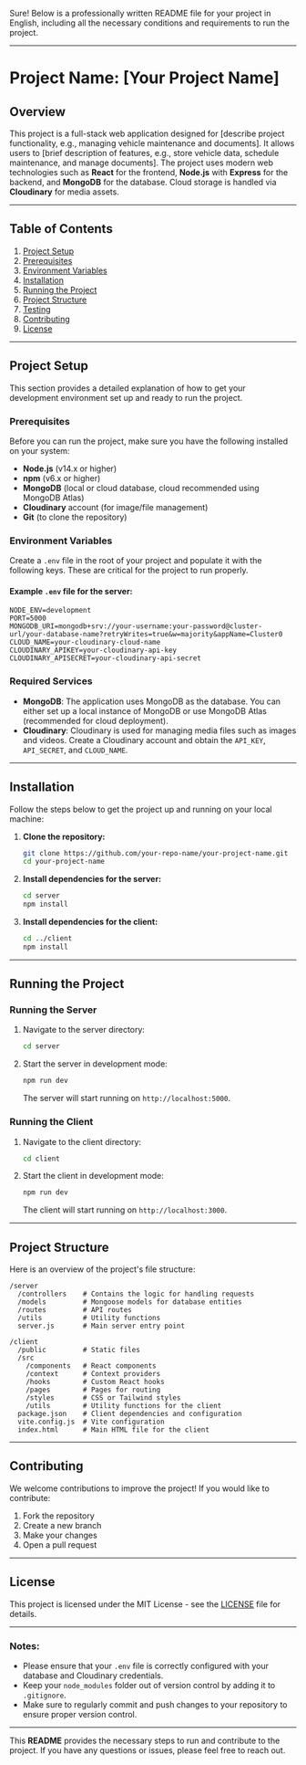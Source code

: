 Sure! Below is a professionally written README file for your project in English, including all the necessary conditions and requirements to run the project.

---

# Project Name: [Your Project Name]

## Overview
This project is a full-stack web application designed for [describe project functionality, e.g., managing vehicle maintenance and documents]. It allows users to [brief description of features, e.g., store vehicle data, schedule maintenance, and manage documents]. The project uses modern web technologies such as **React** for the frontend, **Node.js** with **Express** for the backend, and **MongoDB** for the database. Cloud storage is handled via **Cloudinary** for media assets.

---

## Table of Contents
1. [Project Setup](#project-setup)
2. [Prerequisites](#prerequisites)
3. [Environment Variables](#environment-variables)
4. [Installation](#installation)
5. [Running the Project](#running-the-project)
6. [Project Structure](#project-structure)
7. [Testing](#testing)
8. [Contributing](#contributing)
9. [License](#license)

---

## Project Setup

This section provides a detailed explanation of how to get your development environment set up and ready to run the project.

### Prerequisites

Before you can run the project, make sure you have the following installed on your system:

- **Node.js** (v14.x or higher)
- **npm** (v6.x or higher)
- **MongoDB** (local or cloud database, cloud recommended using MongoDB Atlas)
- **Cloudinary** account (for image/file management)
- **Git** (to clone the repository)

### Environment Variables

Create a `.env` file in the root of your project and populate it with the following keys. These are critical for the project to run properly.

#### Example `.env` file for the server:

```env
NODE_ENV=development
PORT=5000
MONGODB_URI=mongodb+srv://your-username:your-password@cluster-url/your-database-name?retryWrites=true&w=majority&appName=Cluster0
CLOUD_NAME=your-cloudinary-cloud-name
CLOUDINARY_APIKEY=your-cloudinary-api-key
CLOUDINARY_APISECRET=your-cloudinary-api-secret
```

### Required Services

- **MongoDB**: The application uses MongoDB as the database. You can either set up a local instance of MongoDB or use MongoDB Atlas (recommended for cloud deployment).
- **Cloudinary**: Cloudinary is used for managing media files such as images and videos. Create a Cloudinary account and obtain the `API_KEY`, `API_SECRET`, and `CLOUD_NAME`.

---

## Installation

Follow the steps below to get the project up and running on your local machine:

1. **Clone the repository:**

   ```bash
   git clone https://github.com/your-repo-name/your-project-name.git
   cd your-project-name
   ```

2. **Install dependencies for the server:**

   ```bash
   cd server
   npm install
   ```

3. **Install dependencies for the client:**

   ```bash
   cd ../client
   npm install
   ```

---

## Running the Project

### Running the Server

1. Navigate to the server directory:
   
   ```bash
   cd server
   ```

2. Start the server in development mode:

   ```bash
   npm run dev
   ```

   The server will start running on `http://localhost:5000`.

### Running the Client

1. Navigate to the client directory:
   
   ```bash
   cd client
   ```

2. Start the client in development mode:

   ```bash
   npm run dev
   ```

   The client will start running on `http://localhost:3000`.

---

## Project Structure

Here is an overview of the project's file structure:

```
/server
  /controllers    # Contains the logic for handling requests
  /models         # Mongoose models for database entities
  /routes         # API routes
  /utils          # Utility functions
  server.js       # Main server entry point

/client
  /public         # Static files
  /src
    /components   # React components
    /context      # Context providers
    /hooks        # Custom React hooks
    /pages        # Pages for routing
    /styles       # CSS or Tailwind styles
    /utils        # Utility functions for the client
  package.json    # Client dependencies and configuration
  vite.config.js  # Vite configuration
  index.html      # Main HTML file for the client
```

---

## Contributing

We welcome contributions to improve the project! If you would like to contribute:

1. Fork the repository
2. Create a new branch
3. Make your changes
4. Open a pull request

---

## License

This project is licensed under the MIT License - see the [LICENSE](LICENSE) file for details.

---

### Notes:
- Please ensure that your `.env` file is correctly configured with your database and Cloudinary credentials.
- Keep your `node_modules` folder out of version control by adding it to `.gitignore`.
- Make sure to regularly commit and push changes to your repository to ensure proper version control.

---

This **README** provides the necessary steps to run and contribute to the project. If you have any questions or issues, please feel free to reach out.
